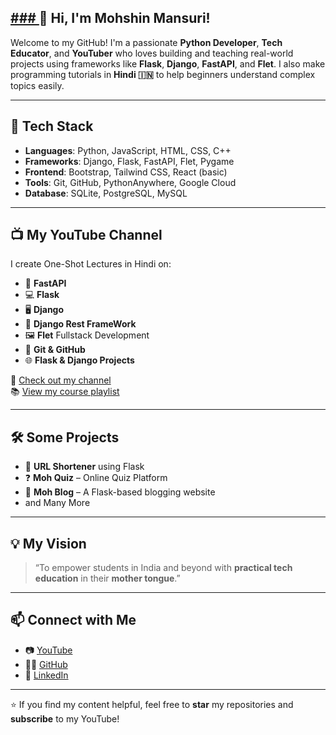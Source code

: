 ## [### ](https://www.youtube.com/@Mohtechnology?sub_confirmation=1)👋 Hi, I'm Mohshin Mansuri!

Welcome to my GitHub! I'm a passionate **Python Developer**, **Tech Educator**, and **YouTuber** who loves building and teaching real-world projects using frameworks like **Flask**, **Django**, **FastAPI**, and **Flet**. I also make programming tutorials in **Hindi 🇮🇳** to help beginners understand complex topics easily.

---

## 🚀 Tech Stack

- **Languages**: Python, JavaScript, HTML, CSS, C++
- **Frameworks**: Django, Flask, FastAPI, Flet, Pygame
- **Frontend**: Bootstrap, Tailwind CSS, React (basic)
- **Tools**: Git, GitHub, PythonAnywhere, Google Cloud
- **Database**: SQLite, PostgreSQL, MySQL

---

## 📺 My YouTube Channel

I create One-Shot Lectures in Hindi on:
- 🚀 **FastAPI** 
- 💻 **Flask**  
- 🖥️ **Django**  
- 🛜 **Django Rest FrameWork**  
- 🖼️ **Flet** Fullstack Development 
- 🔧 **Git & GitHub**  
- 🌐 **Flask & Django Projects**  

🎥 [Check out my channel](https://www.youtube.com/@yourchannel)  
📚 [View my course playlist](https://www.youtube.com/@yourchannel/playlists)

---

## 🛠️ Some Projects

- 🔗 **URL Shortener** using Flask  
- ❓ **Moh Quiz** – Online Quiz Platform  
- 📘 **Moh Blog** – A Flask-based blogging website
- and Many More

---

## 💡 My Vision

> “To empower students in India and beyond with **practical tech education** in their **mother tongue**.”

---

## 📫 Connect with Me

- 📷 [YouTube](https://www.youtube.com/@Mohtechnology?sub_confirmation=1)
- 🧑‍💻 [GitHub](https://github.com/mohtechnology)
- 💼 [LinkedIn](https://www.linkedin.com/in/mohtechnology)

---

⭐️ If you find my content helpful, feel free to **star** my repositories and **subscribe** to my YouTube!

